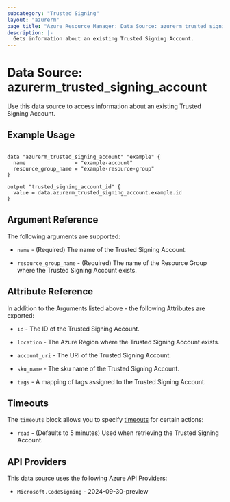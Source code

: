```yaml
---
subcategory: "Trusted Signing"
layout: "azurerm"
page_title: "Azure Resource Manager: Data Source: azurerm_trusted_signing_account"
description: |-
  Gets information about an existing Trusted Signing Account.
---
```


# Data Source: azurerm_trusted_signing_account

Use this data source to access information about an existing Trusted Signing Account.

## Example Usage

```hcl

data "azurerm_trusted_signing_account" "example" {
  name                = "example-account"
  resource_group_name = "example-resource-group"
}

output "trusted_signing_account_id" {
  value = data.azurerm_trusted_signing_account.example.id
}
```

## Argument Reference

The following arguments are supported:

* `name` - (Required) The name of the Trusted Signing Account.

* `resource_group_name` - (Required) The name of the Resource Group where the Trusted Signing Account exists.

## Attribute Reference

In addition to the Arguments listed above - the following Attributes are exported: 

* `id` - The ID of the Trusted Signing Account.

* `location` - The Azure Region where the Trusted Signing Account exists.

* `account_uri` - The URI of the Trusted Signing Account.

* `sku_name` - The sku name of the Trusted Signing Account.

* `tags` - A mapping of tags assigned to the Trusted Signing Account.

## Timeouts

The `timeouts` block allows you to specify [timeouts](https://developer.hashicorp.com/terraform/language/resources/configure#define-operation-timeouts) for certain actions:

* `read` - (Defaults to 5 minutes) Used when retrieving the Trusted Signing Account.

## API Providers
<!-- This section is generated, changes will be overwritten -->
This data source uses the following Azure API Providers:

* `Microsoft.CodeSigning` - 2024-09-30-preview
